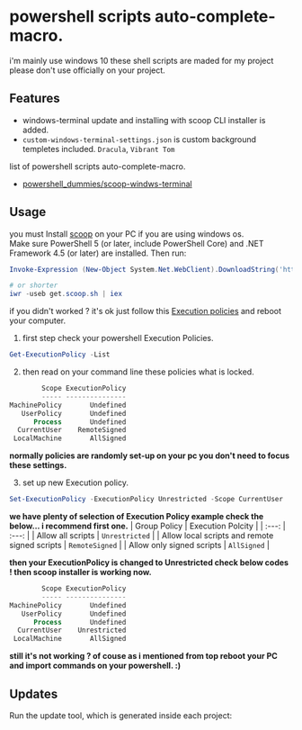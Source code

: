 # powershell scripts auto-complete-macro.

i'm mainly use windows 10 these shell scripts are maded for my project please don't use officially on your project.

## Features

* windows-terminal update and installing with scoop CLI installer is added.
* `custom-windows-terminal-settings.json` is custom background templetes included. `Dracula`, `Vibrant Tom`


list of powershell scripts auto-complete-macro.

* [powershell_dummies/scoop-windws-terminal](https://github.com/github01main/powershell_dummies/tree/main/scoop-windows-terminal)


## Usage
you must Install [scoop](https://scoop.sh/) on your PC if you are using windows os.<br/>
Make sure PowerShell 5 (or later, include PowerShell Core) and .NET Framework 4.5 (or later) are installed. Then run:
```powershell
Invoke-Expression (New-Object System.Net.WebClient).DownloadString('https://get.scoop.sh')

# or shorter
iwr -useb get.scoop.sh | iex
```
if you didn't worked ? it's ok just follow this [Execution policies](https://docs.microsoft.com/en-us/powershell/module/microsoft.powershell.core/about/about_execution_policies?view=powershell-7.2) and reboot your computer.

1. first step check your powershell Execution Policies.
```powershell
Get-ExecutionPolicy -List
```

2. then read on your command line these policies what is locked.
```powershell
        Scope ExecutionPolicy
        ----- ---------------
MachinePolicy       Undefined
   UserPolicy       Undefined
      Process       Undefined
  CurrentUser    RemoteSigned
 LocalMachine       AllSigned
```
**normally policies are randomly set-up on your pc you don't need to focus these settings.**

3. set up new Execution policy.
```powershell
Set-ExecutionPolicy -ExecutionPolicy Unrestricted -Scope CurrentUser
```
**we have plenty of selection of Execution Policy example check the below... i recommend first one.**
| Group Policy              | Execution Polcity |
|     :---:                 |     :---:         |
| Allow all scripts         | `Unrestricted`    |
| Allow local scripts and remote signed scripts | `RemoteSigned` |
| Allow only signed scripts | `AllSigned`       |

**then your ExecutionPolicy is changed to Unrestricted check below codes ! then scoop installer is working now.**
```powershell
        Scope ExecutionPolicy
        ----- ---------------
MachinePolicy       Undefined
   UserPolicy       Undefined
      Process       Undefined
  CurrentUser    Unrestricted
 LocalMachine       AllSigned
```

**still it's not working ? of couse as i mentioned from top reboot your PC and import commands on your powershell. :)**
## Updates

Run the update tool, which is generated inside each project:

```powershell

```
